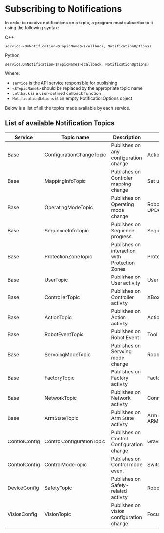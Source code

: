 # Subscribing to Notifications

In order to receive notifications on a topic, a program must subscribe to it using the following syntax:

C++
```
service->OnNotification<$TopicName$>(callback, NotificationOptions)
```

Python
```
service.OnNotification<$TopicName$>(callback, NotificationOptions)
```

Where:
* `service` is the API service responsible for publishing
* `<$TopicName$>` should be replaced by the appropriate topic name
* `callback` is a user-defined callback function
* `NotificationOptions` is an empty NotificationOptions object

Below is a list of all the topics made available by each service.

## List of available Notification Topics

|Service|Topic name|Description|Example|
|----------|-----|-----------|--------|
|Base|ConfigurationChangeTopic|Publishes on any configuration change|Action is modified|
|Base|MappingInfoTopic|Publishes on Controler mapping change|Set user-defined XBox controller mapping|
|Base|OperatingModeTopic|Publishes on Operating mode change|Robot operating mode switches to UPDATING_DEVICE_MODE|
|Base|SequenceInfoTopic|Publishes on Sequence progress|Sequence current action is COMPLETE|
|Base|ProtectionZoneTopic|Publishes on interaction with Protection Zones| Protection zone is entered|
|Base|UserTopic|Publishes on User activity| User Logged in|
|Base|ControllerTopic|Publishes on Controller activity| XBox controller axis 1 set to -1|
|Base|ActionTopic|Publishes on Action activity|Action is started|
|Base|RobotEventTopic|Publishes on Robot Event|Tool was disconnected|
|Base|ServoingModeTopic|Publishes on Servoing mode change|Robot is set to LOW_LEVEL servoing|
|Base|FactoryTopic|Publishes on Factory activity|Factory reset is complete|
|Base|NetworkTopic|Publishes on Network activity|Connected to Wi-Fi network|
|Base|ArmStateTopic|Publishes on Arm State activity| Arm state changes to ARMSTATE_SERVOING_PLAYING_SEQUENCE|
|ControlConfig|ControlConfigurationTopic|Publishes on Control Configuration change|Gravity vector was changed|
|ControlConfig|ControlModeTopic|Publishes on Control mode event|Switch control mode to joystick|
|DeviceConfig|SafetyTopic|Publishes on Safety-related activity|Robot error was raised|
|VisionConfig|VisionTopic|Publishes on vision configuration change|Focus action complete|